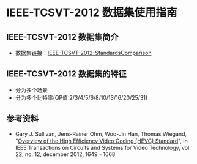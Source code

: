 # IEEE-TCSVT-2012 数据集使用指南

## IEEE-TCSVT-2012 数据集简介

* 数据集链接：[IEEE-TCSVT-2012-StandardsComparison](ftp://ftp.hhi.de/ieee-tcsvt/2012/StandardsComparison/)

## IEEE-TCSVT-2012 数据集的特征

* 分为多个场景
* 分为多个比特率(QP值:2/3/4/5/6/8/10/13/16/20/25/31)

## 参考资料

* Gary J. Sullivan, Jens-Rainer Ohm, Woo-Jin Han, Thomas Wiegand, "[Overview of the High Efﬁciency Video Coding (HEVC) Standard](https://ieeexplore.ieee.org/document/6316136/)", in IEEE Transactions on Circuits and Systems for Video Technology, vol. 22, no. 12, december 2012, 1649 - 1668